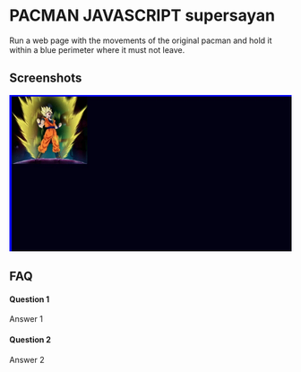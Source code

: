 
# PACMAN JAVASCRIPT supersayan

Run a web page with the movements of the original pacman and hold it within a blue perimeter where it must not leave.


## Screenshots

![App Screenshot](./SCREENSHOT/screen_1.jpg)


## FAQ

#### Question 1

Answer 1

#### Question 2

Answer 2

